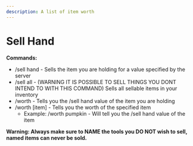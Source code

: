 ```yaml
---
description: A list of item worth
---
```


# Sell Hand

**Commands:**

* /sell hand - Sells the item you are holding for a value specified by the server
* /sell all - (WARNING IT IS POSSIBLE TO SELL THINGS YOU DONT INTEND TO WITH THIS COMMAND) Sells all sellable items in your inventory
* /worth - Tells you the /sell hand value of the item you are holding
* /worth \[item] - Tells you the worth of the specified item
  * Example: /worth pumpkin - Will tell you the /sell hand value of the item

**Warning: Always make sure to NAME the tools you DO NOT wish to sell, named items can never be sold.**

